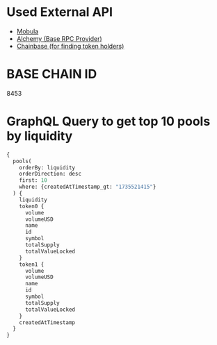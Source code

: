 # Used External API

- [Mobula](https://docs.mobula.io/introduction)
- [Alchemy (Base RPC Provider)](https://dashboard.alchemy.com/)
- [Chainbase (for finding token holders)](https://docs.chainbase.com/introduction/about)

# BASE CHAIN ID

8453

# GraphQL Query to get top 10 pools by liquidity

```graphql
{
  pools(
    orderBy: liquidity
    orderDirection: desc
    first: 10
    where: {createdAtTimestamp_gt: "1735521415"}
  ) {
    liquidity
    token0 {
      volume
      volumeUSD
      name
      id
      symbol
      totalSupply
      totalValueLocked
    }
    token1 {
      volume
      volumeUSD
      name
      id
      symbol
      totalSupply
      totalValueLocked
    }
    createdAtTimestamp
  }
}
```

